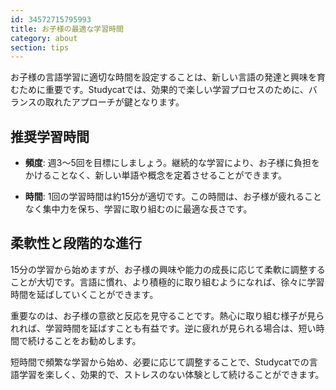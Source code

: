 ```yaml
---
id: 34572715795993
title: お子様の最適な学習時間
category: about
section: tips
---
```

お子様の言語学習に適切な時間を設定することは、新しい言語の発達と興味を育むために重要です。Studycatでは、効果的で楽しい学習プロセスのために、バランスの取れたアプローチが鍵となります。

## 推奨学習時間

- **頻度**: 週3～5回を目標にしましょう。継続的な学習により、お子様に負担をかけることなく、新しい単語や概念を定着させることができます。

- **時間**: 1回の学習時間は約15分が適切です。この時間は、お子様が疲れることなく集中力を保ち、学習に取り組むのに最適な長さです。

## 柔軟性と段階的な進行

15分の学習から始めますが、お子様の興味や能力の成長に応じて柔軟に調整することが大切です。言語に慣れ、より積極的に取り組むようになれば、徐々に学習時間を延ばしていくことができます。

重要なのは、お子様の意欲と反応を見守ることです。熱心に取り組む様子が見られれば、学習時間を延ばすことも有益です。逆に疲れが見られる場合は、短い時間で続けることをお勧めします。

短時間で頻繁な学習から始め、必要に応じて調整することで、Studycatでの言語学習を楽しく、効果的で、ストレスのない体験として続けることができます。

